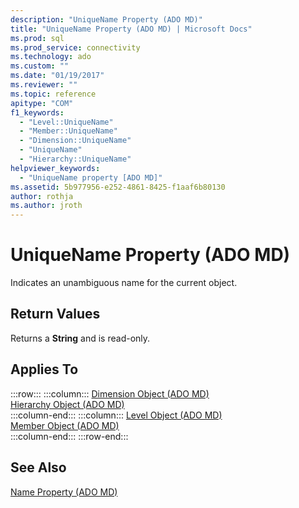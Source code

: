 ```yaml
---
description: "UniqueName Property (ADO MD)"
title: "UniqueName Property (ADO MD) | Microsoft Docs"
ms.prod: sql
ms.prod_service: connectivity
ms.technology: ado
ms.custom: ""
ms.date: "01/19/2017"
ms.reviewer: ""
ms.topic: reference
apitype: "COM"
f1_keywords: 
  - "Level::UniqueName"
  - "Member::UniqueName"
  - "Dimension::UniqueName"
  - "UniqueName"
  - "Hierarchy::UniqueName"
helpviewer_keywords: 
  - "UniqueName property [ADO MD]"
ms.assetid: 5b977956-e252-4861-8425-f1aaf6b80130
author: rothja
ms.author: jroth
---
```

# UniqueName Property (ADO MD)
Indicates an unambiguous name for the current object.  
  
## Return Values  
 Returns a **String** and is read-only.  
  
## Applies To  
  
:::row:::
    :::column:::
        [Dimension Object (ADO MD)](./dimension-object-ado-md.md)  
        [Hierarchy Object (ADO MD)](./hierarchy-object-ado-md.md)  
    :::column-end:::
    :::column:::
        [Level Object (ADO MD)](./level-object-ado-md.md)  
        [Member Object (ADO MD)](./member-object-ado-md.md)  
    :::column-end:::
:::row-end:::

## See Also  
 [Name Property (ADO MD)](./name-property-ado-md.md)
